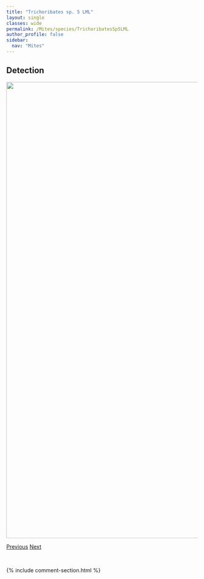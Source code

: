 ```yaml
---
title: "Trichoribates sp. 5 LML"
layout: single
classes: wide
permalink: /Mites/species/TrichoribatesSp5LML
author_profile: false
sidebar:
  nav: "Mites"
---
```


<h2>Detection</h2>

<a href="https://drive.google.com/uc?export=view&id=1Uoghi2iCj8yVHV0UNUVUu_udipejrSMm">
<img src="https://drive.google.com/uc?export=view&id=1Uoghi2iCj8yVHV0UNUVUu_udipejrSMm" height = "1200" width = "800">
</a>


<a href="/DevelopmentWebsite/Mites/species/TrichoribatesSp4DEW" class="pagination--pager" title="Trichoribates sp. 4 DEW">Previous</a> <a href="/DevelopmentWebsite/Mites/species/TrichoribatesSp6LML" class="pagination--pager" title="Trichoribates sp. 6 LML">Next</a>

<p>&nbsp;</p>

{% include comment-section.html %}
